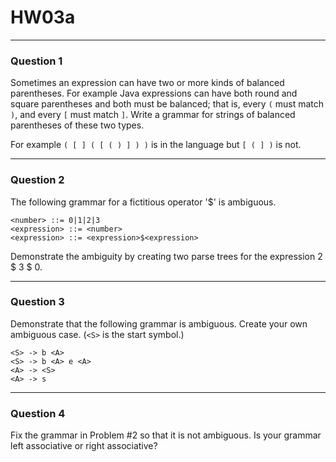 # HW03a
---
### Question 1
Sometimes an expression can have two or more kinds of balanced parentheses.
For example Java expressions can have both round and square parentheses and both must be
balanced; that is, every `(` must match `)`, and every `[` must match `]`.
Write a grammar for strings of balanced parentheses of these two types.

For example `( [ ] ( [ ( ) ] ) )` is in the language but `[ ( ] )` is not.

---
### Question 2

The following grammar for a fictitious operator '$' is ambiguous.
```
<number> ::= 0|1|2|3
<expression> ::= <number>
<expression> ::= <expression>$<expression>
```

Demonstrate the ambiguity by creating two parse trees for the expression 2 $ 3 $ 0.

---
### Question 3

Demonstrate that the following grammar is ambiguous. Create your own ambiguous case. (`<S>` is the start symbol.)

```
<S> -> b <A>
<S> -> b <A> e <A>
<A> -> <S>
<A> -> s
```

---
### Question 4

Fix the grammar in Problem #2 so that it is not ambiguous. Is your grammar left associative or right associative?
